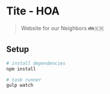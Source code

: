 # Tite - HOA

> Website for our Neighbors 👪🇰🇷

## Setup

``` bash
# install dependencies
npm install

# task runner
gulp watch
```